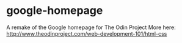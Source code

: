 # google-homepage
A remake of the Google homepage for The Odin Project
More here:
http://www.theodinproject.com/web-development-101/html-css
